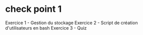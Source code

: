 # check point 1
Exercice 1 - Gestion du stockage
Exercice 2 - Script de création d'utilisateurs en bash
Exercice 3 - Quiz
